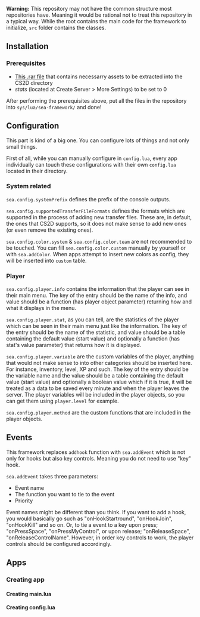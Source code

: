 **Warning:** This repository may not have the common structure most repositories have. Meaning it would be rational not to treat this repository in a typical way. While the root contains the main code for the framework to initialize, `src` folder contains the classes.

## Installation
### Prerequisites
- [This .rar file](https://drive.google.com/file/d/1EMIctNNLyLCj5evG6EyggphmpHiX0gT3/view?usp=sharing) that contains necessarry assets to be extracted into the CS2D directory
- *stats* (located at Create Server > More Settings) to be set to 0

After performing the prerequisites above, put all the files in the repository into `sys/lua/sea-framework/` and done!

## Configuration
This part is kind of a big one. You can configure lots of things and not only small things.

First of all, while you can manually configure in `config.lua`, every app individually can touch these configurations with their own `config.lua` located in their directory.

### System related
`sea.config.systemPrefix` defines the prefix of the console outputs.

`sea.config.supportedTransferFileFormats` defines the formats which are supported in the process of adding new transfer files. These are, in default, the ones that CS2D supports, so it does not make sense to add new ones (or even remove the existing ones).

`sea.config.color.system` & `sea.config.color.team` are not recommended to be touched. You can fill `sea.config.color.custom` manually by yourself or with `sea.addColor`. When apps attempt to insert new colors as config, they will be inserted into `custom` table.

### Player
`sea.config.player.info` contains the information that the player can see in their main menu. The key of the entry should be the name of the info, and value should be a function (has player object parameter) returning how and what it displays in the menu.

`sea.config.player.stat`, as you can tell, are the statistics of the player which can be seen in their main menu just like the information. The key of the entry should be the name of the statistic, and value should be a table containing the default value (start value) and optionally a function (has stat's value parameter) that returns how it is displayed.

`sea.config.player.variable` are the custom variables of the player, anything that would not make sense to into other categories should be inserted here. For instance, inventory, level, XP and such. The key of the entry should be the variable name and the value should be a table containing the default value (start value) and optionally a boolean value which if it is true, it will be treated as a data to be saved every minute and when the player leaves the server. The player variables will be included in the player objects, so you can get them using `player.level` for example.

`sea.config.player.method` are the custom functions that are included in the player objects.

## Events
This framework replaces `addhook` function with `sea.addEvent` which is not only for hooks but also key controls. Meaning you do not need to use "key" hook.

`sea.addEvent` takes three parameters:
* Event name
* The function you want to tie to the event
* Priority

Event names might be different than you think. If you want to add a hook, you would basically go such as "onHookStartround", "onHookJoin", "onHookKill" and so on. Or, to tie a event to a key upon press; "onPressSpace", "onPressMyControl", or upon release; "onReleaseSpace", "onReleaseControlName". However, in order key controls to work, the player controls should be configured accordingly.

## Apps
### Creating app

#### Creating main.lua

#### Creating config.lua
